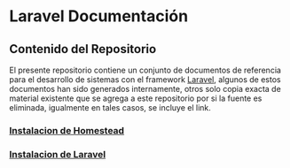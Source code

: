 # Laravel Documentación

## Contenido del Repositorio

El presente repositorio contiene un conjunto de documentos de referencia para el desarrollo de sistemas con el framework [Laravel], algunos de estos documentos han sido generados internamente, otros solo copia exacta de material existente que se agrega a este repositorio por si la fuente es eliminada, igualmente en tales casos, se incluye el link.

### [Instalacion de Homestead](install-homestead.md)
### [Instalacion de Laravel](install-laravel.md)



[Laravel]: https://laravel.com/
[install-homestead]: /install-homestead.md
[install-laravel]: /install-laravel.md